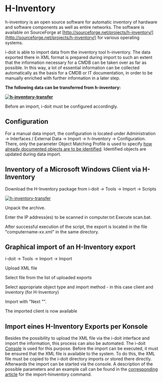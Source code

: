 # H-Inventory

h-inventory is an open source software for automatic inventory of hardware and software components as well as entire networks. The software is available on SourceForge at [http://sourceforge.net/projects/h-inventory/](http://sourceforge.net/projects/h-inventory/) for various operating systems.

i-doit is able to import data from the inventory tool h-inventory. The data exported there in XML format is prepared during import to such an extent that the information necessary for a CMDB can be taken over as far as possible. In this way, a lot of essential information can be collected automatically as the basis for a CMDB or IT documentation, in order to be manually enriched with further information in a later step.

  

**The following data can be transferred from h-inventory:**

**[![h-inventory-transfer](../assets/images/en/consolidate-data/h-inventory/1-hi.png)](../assets/images/en/consolidate-data/h-inventory/1-hi.png)**

Before an import, i-doit must be configured accordingly.

Configuration
-------------

For a manual data import, the configuration is located under Administration → Interfaces / External Data → Import → h-Inventory → Configuration. There, only the parameter Object Matching Profile is used to specify [how already documented objects are to be identified](object-identification-during-imports.md). Identified objects are updated during data import.

Inventory of a Microsoft Windows Client via H-Inventory
-------------------------------------------------------

Download the H-Inventory package from i-doit → Tools → Import → Scripts

[![h-inventory-transfer](../assets/images/en/consolidate-data/h-inventory/2-hi.png)](../assets/images/en/consolidate-data/h-inventory/2-hi.png)

Unpack the archive.

Enter the IP address(es) to be scanned in computer.txt Execute scan.bat.

After successful execution of the script, the export is located in the file "computername-xx.xml" in the same directory.

Graphical import of an H-Inventory export
-----------------------------------------

i-doit -> Tools -> Import -> Import

Upload XML file

Select file from the list of uploaded exports

Select appropriate object type and import method - in this case client and inventory (for H-Inventory)

Import with "Next "".

The imported client is now available

  

Import eines H-Inventory Exports per Konsole
--------------------------------------------

Besides the possibility to upload the XML file via the i-doit interface and import the information, this process can also be automated. The i-doit [Console](../automation-and-integration/cli/console/index.md) is used for this purpose. Before the import can be executed, it must be ensured that the XML file is available to the system. To do this, the XML file must be copied to the i-doit directory imports or stored there directly. Afterwards the import can be started via the console. A description of the possible parameters and an example call can be found in the [corresponding article](../automation-and-integration/cli/console/options-and-parameters-cli.md) for the import-hinventory command.